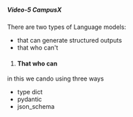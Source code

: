 ##### Video-5 CampusX

There are two types of Language models:
* that can generate structured outputs
* that who can't

1. #### That who can
in this we cando using three ways
* type dict
* pydantic
* json_schema